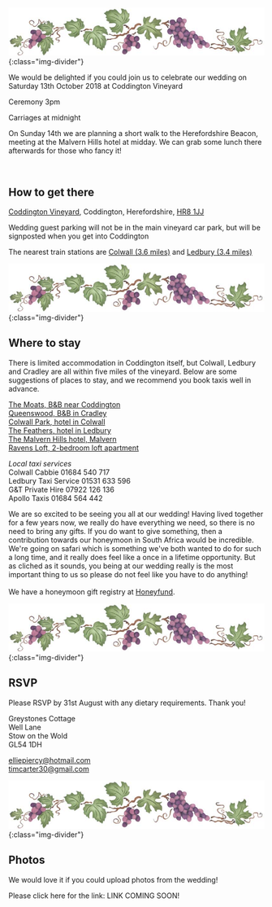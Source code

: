 ![Grapevine](/assets/images/grapevine.gif){:class="img-divider"}

We would be delighted if you could join us to celebrate our wedding on  
Saturday 13th October 2018 at Coddington Vineyard

Ceremony 3pm

Carriages at midnight

On Sunday 14th we are planning a short walk to the Herefordshire Beacon, meeting at the Malvern Hills hotel at midday. We can grab some lunch there afterwards for those who fancy it!

<div class="timandellie">
  <p>&nbsp;</p>
</div>

How to get there
----------------

[Coddington Vineyard](https://coddingtonvineyard.co.uk/), Coddington, Herefordshire, [HR8 1JJ](https://www.google.co.uk/maps/place/Coddington,+Ledbury+HR8+1JJ/@52.0798914,-2.4223671,15z/data=!3m1!4b1!4m5!3m4!1s0x48705429db1c6baf:0x8844156fdfb6e7ef!8m2!3d52.0812081!4d-2.4115516)

Wedding guest parking will not be in the main vineyard car park, but will be signposted when you get into Coddington    

The nearest train stations are [Colwall (3.6 miles)](https://www.google.co.uk/maps/place/Colwall/@52.0803238,-2.3932235,13z/data=!4m8!1m2!2m1!1sTrain+Station!3m4!1s0x487055fef728da13:0x5b33bc559f64e33a!8m2!3d52.0799202!4d-2.3567881) and [Ledbury (3.4 miles)](https://www.google.co.uk/maps/place/Ledbury/@52.0452641,-2.4282487,17z/data=!3m1!4b1!4m5!3m4!1s0x4870545df62ed49f:0x653087565c964b6f!8m2!3d52.0452641!4d-2.42606)  

![Grapevine](/assets/images/grapevine.gif){:class="img-divider"}

Where to stay
-------------

There is limited accommodation in Coddington itself, but Colwall, Ledbury and Cradley are all within five miles of the vineyard. Below are some suggestions of places to stay, and we recommend you book taxis well in advance.

[The Moats, B&B near Coddington](http://www.themoatsledbury.co.uk)  
[Queenswood, B&B in Cradley](http://www.malvernhillsbandb.co.uk)   
[Colwall Park, hotel in Colwall](http://www.colwall.co.uk)  
[The Feathers, hotel in Ledbury](http://www.feathersledbury.co.uk)  
[The Malvern Hills hotel, Malvern](http://www.malvernhillshotel.co.uk)  
[Ravens Loft, 2-bedroom loft apartment](https://www.airbnb.co.uk/rooms/19973770?check_in=2018-10-12&guests=1&adults=1&check_out=2018-10-14)  

_Local taxi services_  
Colwall Cabbie 01684 540 717  
Ledbury Taxi Service 01531 633 596  
G&T Private Hire 07922 126 136  
Apollo Taxis 01684 564 442  

<div class="safari">
  <p class="highlight">We are so excited to be seeing you all at our wedding! Having lived together for a few years now, we really do have everything we need, so there is no need to bring any gifts. If you do want to give something, then a contribution towards our honeymoon in South Africa would be incredible. We're going on safari which is something we've both wanted to do for such a long time, and it really does feel like a once in a lifetime opportunity. But as cliched as it sounds, you being at our wedding really is the most important thing to us so please do not feel like you have to do anything!<br /><br />
We have a honeymoon gift registry at <a href="https://www.honeyfund.com/Registry?id=862065&rid=754611&t=1">Honeyfund</a>.</p>
</div>

![Grapevine](/assets/images/grapevine.gif){:class="img-divider"}

RSVP
----

Please RSVP by 31st August with any dietary requirements.  Thank you!

Greystones Cottage  
Well Lane  
Stow on the Wold  
GL54 1DH  

[elliepiercy@hotmail.com](mailto:elliepiercy@hotmail.com)  
[timcarter30@gmail.com](mailto:timcarter30@gmail.com)

![Grapevine](/assets/images/grapevine.gif){:class="img-divider"}

Photos
------

We would love it if you could upload photos from the wedding!

Please click here for the link: LINK COMING SOON!

<div class="wine">
  <p>&nbsp;</p>
</div>
